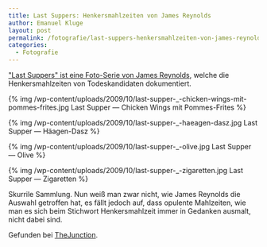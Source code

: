 ```yaml
---
title: Last Suppers: Henkersmahlzeiten von James Reynolds
author: Emanuel Kluge
layout: post
permalink: /fotografie/last-suppers-henkersmahlzeiten-von-james-reynolds/
categories:
  - Fotografie
---
```


["Last Suppers" ist eine Foto-Serie von James Reynolds](http://www.jwgreynolds.co.uk/index.php?/last-suppers/), welche die Henkersmahlzeiten von Todeskandidaten dokumentiert.

{% img /wp-content/uploads/2009/10/last-supper-_-chicken-wings-mit-pommes-frites.jpg Last Supper — Chicken Wings mit Pommes-Frites %}

{% img /wp-content/uploads/2009/10/last-supper-_-haeagen-dasz.jpg Last Supper — Häagen-Dasz %}

{% img /wp-content/uploads/2009/10/last-supper-_-olive.jpg Last Supper — Olive %}

{% img /wp-content/uploads/2009/10/last-supper-_-zigaretten.jpg Last Supper — Zigaretten %}

Skurrile Sammlung. Nun weiß man zwar nicht, wie James Reynolds die Auswahl getroffen hat, es fällt jedoch auf, dass opulente Mahlzeiten, wie man es sich beim Stichwort Henkersmahlzeit immer in Gedanken ausmalt, nicht dabei sind.

Gefunden bei [TheJunction](http://www.thejunction.de/impulse/2009/10/26/last-suppers-—-james-reynolds-0013422).
